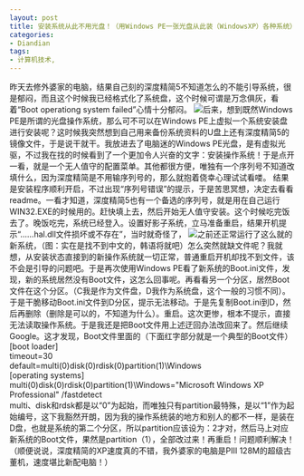 ```yaml
---
layout: post
title: 安装系统从此不用光盘！（用Windows PE一张光盘从此装（WindowsXP）各种系统）
categories:
- Diandian
tags:
- 计算机技术, 
---
```

昨天去修外婆家的电脑，结果自己刻的深度精简5不知道怎么的不能引导系统，很是郁闷，而且这个时候我已经格式化了系统盘，这个时候可谓是万念俱灰，看着“Boot operationg system failed”心情十分郁闷。
<img src="http://m1.img.srcdd.com/farm4/d/2012/0627/10/D5CE595F3B420780792C59A466EFA276_B500_900_218_189.JPEG" />后来，想到既然Windows PE是所谓的光盘操作系统，那么可不可以在Windows PE上虚拟一个系统安装盘进行安装呢？这时候我突然想到自己用来备份系统资料的U盘上还有深度精简5的镜像文件，于是说干就干。我放进去了电脑迷的Windows PE光盘，是有虚拟光驱，不过我在找的时候看到了一个更加令人兴奋的文字：安装操作系统！于是点开一看，就是一个无人值守的配置菜单。其他都很方便，唯独有一个序列号不知道改填什么，因为深度精简是不用输序列号的，那么就抱着侥幸心理试试看喽。 结果是安装程序顺利开启，不过出现“序列号错误”的提示，于是苦思冥想，决定去看看readme。一看才知道，深度精简5也有一个备选的序列号，就是用在自己运行WIN32.EXE的时候用的。赶快填上去，然后开始无人值守安装。这个时候吃完饭去了。晚饭吃完，系统已经登入。设置好影子系统，立马准备重启，结果开机提示“……hal.dll文件损坏或不存在”，当时就奇怪了，
<img src="http://m1.img.srcdd.com/farm5/177/8BA937E1D32547AB553329BCEF73F6B1_640_480.GIF" />之前还正常运行了这么就的新系统，（图：实在是找不到中文的，韩语将就吧）怎么突然就缺文件呢？我就想，从安装状态直接到的新操作系统就一切正常，普通重启开机却找不到文件，该不会是引导的问题吧。于是再次使用Windows PE看了新系统的Boot.ini文件，发现，新的系统居然没有Boot文件，这怎么回事呢。再看看另一个分区，居然Boot文件在这个分区。（C我是作为文件盘，D我作为系统盘，这个一般的习惯不同）。于是干脆移动Boot.ini文件到D分区，提示无法移动。于是先复制Boot.ini到D，然后再删除（删除是可以的，不知道为什么）。重启。这次更惨，根本不提示，直接无法读取操作系统。于是我还是把Boot文件用上述迂回办法改回来了。然后继续Google。这才发现，Boot文件里面的（下面红字部分就是一个典型的Boot文件）
<br />[boot loader]
<br />timeout=30
<br />default=multi(0)disk(0)rdisk(0)partition(1)\Windows
<br />[operating systems]
<br />multi(0)disk(0)rdisk(0)partition(1)\Windows=&quot;Microsoft Windows XP Professional&quot; /fastdetect
<br />multi、disk和rdsk都是以“0”为起始，而唯独只有partition最特殊，是以“1”作为起始编号，这下我豁然开朗，因为我的操作系统装的地方和别人的都不一样，是装在D盘，也就是系统的第二个分区，所以partition应该设为：2才对，然后马上对应新系统的Boot文件，果然是partition（1），全部改过来！再重启！问题顺利解决！（顺便说说，深度精简的XP速度真的不错，我外婆家的电脑是PIII 128M的超级古董机，速度堪比新配电脑！）
<br />